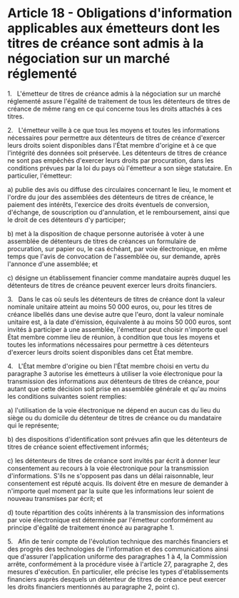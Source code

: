 # Article 18 - Obligations d'information applicables aux émetteurs dont les titres de créance sont admis à la négociation sur un marché réglementé


1.   L'émetteur de titres de créance admis à la négociation sur un marché réglementé assure l'égalité de traitement de tous les détenteurs de titres de créance de même rang en ce qui concerne tous les droits attachés à ces titres.

2.   L'émetteur veille à ce que tous les moyens et toutes les informations nécessaires pour permettre aux détenteurs de titres de créance d'exercer leurs droits soient disponibles dans l'État membre d'origine et à ce que l'intégrité des données soit préservée. Les détenteurs de titres de créance ne sont pas empêchés d'exercer leurs droits par procuration, dans les conditions prévues par la loi du pays où l'émetteur a son siège statutaire. En particulier, l'émetteur:

a) publie des avis ou diffuse des circulaires concernant le lieu, le moment et l'ordre du jour des assemblées des détenteurs de titres de créance, le paiement des intérêts, l'exercice des droits éventuels de conversion, d'échange, de souscription ou d'annulation, et le remboursement, ainsi que le droit de ces détenteurs d'y participer;

b) met à la disposition de chaque personne autorisée à voter à une assemblée de détenteurs de titres de créances un formulaire de procuration, sur papier ou, le cas échéant, par voie électronique, en même temps que l'avis de convocation de l'assemblée ou, sur demande, après l'annonce d'une assemblée; et

c) désigne un établissement financier comme mandataire auprès duquel les détenteurs de titres de créance peuvent exercer leurs droits financiers.

3.   Dans le cas où seuls les détenteurs de titres de créance dont la valeur nominale unitaire atteint au moins 50 000 euros, ou, pour les titres de créance libellés dans une devise autre que l'euro, dont la valeur nominale unitaire est, à la date d'émission, équivalente à au moins 50 000 euros, sont invités à participer à une assemblée, l'émetteur peut choisir n'importe quel État membre comme lieu de réunion, à condition que tous les moyens et toutes les informations nécessaires pour permettre à ces détenteurs d'exercer leurs droits soient disponibles dans cet État membre.

4.   L'État membre d'origine ou bien l'État membre choisi en vertu du paragraphe 3 autorise les émetteurs à utiliser la voie électronique pour la transmission des informations aux détenteurs de titres de créance, pour autant que cette décision soit prise en assemblée générale et qu'au moins les conditions suivantes soient remplies:

a) l'utilisation de la voie électronique ne dépend en aucun cas du lieu du siège ou du domicile du détenteur de titres de créance ou du mandataire qui le représente;

b) des dispositions d'identification sont prévues afin que les détenteurs de titres de créance soient effectivement informés;

c) les détenteurs de titres de créance sont invités par écrit à donner leur consentement au recours à la voie électronique pour la transmission d'informations. S'ils ne s'opposent pas dans un délai raisonnable, leur consentement est réputé acquis. Ils doivent être en mesure de demander à n'importe quel moment par la suite que les informations leur soient de nouveau transmises par écrit; et

d) toute répartition des coûts inhérents à la transmission des informations par voie électronique est déterminée par l'émetteur conformément au principe d'égalité de traitement énoncé au paragraphe 1.

5.   Afin de tenir compte de l'évolution technique des marchés financiers et des progrès des technologies de l'information et des communications ainsi que d'assurer l'application uniforme des paragraphes 1 à 4, la Commission arrête, conformément à la procédure visée à l'article 27, paragraphe 2, des mesures d'exécution. En particulier, elle précise les types d'établissements financiers auprès desquels un détenteur de titres de créance peut exercer les droits financiers mentionnés au paragraphe 2, point c).
